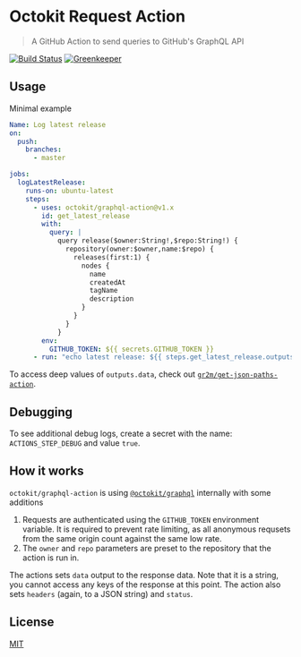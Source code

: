 # Octokit Request Action

> A GitHub Action to send queries to GitHub's GraphQL API

[![Build Status](https://github.com/octokit/graphql-action/workflows/Test/badge.svg)](https://github.com/octokit/graphql-action/actions)
[![Greenkeeper](https://badges.greenkeeper.io/octokit/graphql-action.svg)](https://greenkeeper.io/)

## Usage

Minimal example

```yml
Name: Log latest release
on:
  push:
    branches:
      - master

jobs:
  logLatestRelease:
    runs-on: ubuntu-latest
    steps:
      - uses: octokit/graphql-action@v1.x
        id: get_latest_release
        with:
          query: |
            query release($owner:String!,$repo:String!) {
              repository(owner:$owner,name:$repo) {
                releases(first:1) {
                  nodes {
                    name
                    createdAt
                    tagName
                    description
                  }
                }
              }
            }
        env:
          GITHUB_TOKEN: ${{ secrets.GITHUB_TOKEN }}
      - run: "echo latest release: ${{ steps.get_latest_release.outputs.data }}"
```

To access deep values of `outputs.data`, check out [`gr2m/get-json-paths-action`](https://github.com/gr2m/get-json-paths-action).

## Debugging

To see additional debug logs, create a secret with the name: `ACTIONS_STEP_DEBUG` and value `true`.

## How it works

`octokit/graphql-action` is using [`@octokit/graphql`](https://github.com/octokit/graphql.js/) internally with some additions

1. Requests are authenticated using the `GITHUB_TOKEN` environment variable. It is required to prevent rate limiting, as all anonymous requsets from the same origin count against the same low rate.
2. The `owner` and `repo` parameters are preset to the repository that the action is run in.

The actions sets `data` output to the response data. Note that it is a string, you cannot access any keys of the response at this point. The action also sets `headers` (again, to a JSON string) and `status`.

## License

[MIT](LICENSE)
